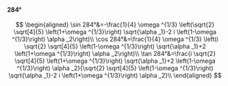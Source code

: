#### 284°

$$
\begin{aligned}
\sin 284°&=-\frac{1}{4} \omega ^{1/3} \left(\sqrt{2} \sqrt[4]{5} \left(1+\omega ^{1/3}\right) \sqrt{\alpha _1}-2 i \left(1-\omega ^{1/3}\right) \alpha _2\right)\\
\cos 284°&=\frac{1}{4} \omega ^{1/3} \left(i \sqrt{2} \sqrt[4]{5} \left(1-\omega ^{1/3}\right) \sqrt{\alpha _1}+2 \left(1+\omega ^{1/3}\right) \alpha _2\right)\\
\tan 284°&=\frac{i \sqrt{2} \sqrt[4]{5} \left(1+\omega ^{1/3}\right) \sqrt{\alpha _1}+2 \left(1-\omega ^{1/3}\right) \alpha _2}{\sqrt{2} \sqrt[4]{5} \left(1-\omega
^{1/3}\right) \sqrt{\alpha _1}-2 i \left(1+\omega ^{1/3}\right) \alpha _2}\\
\end{aligned}
$$


